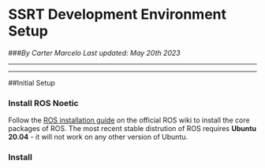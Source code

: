 # SSRT Development Environment Setup
###<i>By Carter Marcelo</i>
<i>Last updated: May 20th 2023</i>

---
---
##Initial Setup
### Install ROS Noetic
Follow the [ROS installation guide](http://wiki.ros.org/noetic/Installation/Ubuntu) on the official ROS wiki to install the core packages of ROS. The most recent stable distrution of ROS requires <b>Ubuntu 20.04</b> - it will not work on any other version of Ubuntu. 

### Install 